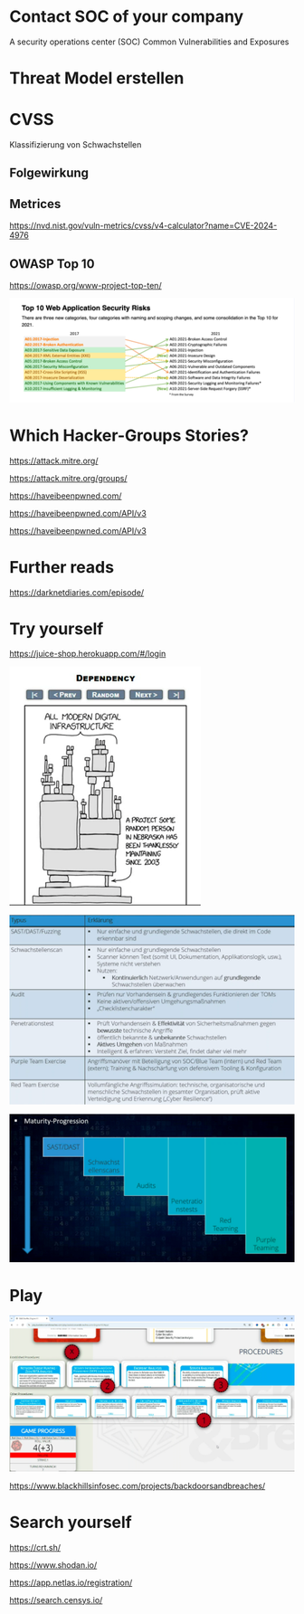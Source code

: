 # Contact SOC of your company

A security operations center (SOC)
Common Vulnerabilities and Exposures

# Threat Model erstellen

# CVSS

Klassifizierung von Schwachstellen

## Folgewirkung

## Metrices

https://nvd.nist.gov/vuln-metrics/cvss/v4-calculator?name=CVE-2024-4976

## OWASP Top 10

https://owasp.org/www-project-top-ten/

![img_2.png](img_2.png)

# Which Hacker-Groups Stories?

https://attack.mitre.org/

https://attack.mitre.org/groups/

https://haveibeenpwned.com/

https://haveibeenpwned.com/API/v3

https://haveibeenpwned.com/API/v3

# Further reads

https://darknetdiaries.com/episode/

# Try yourself

https://juice-shop.herokuapp.com/#/login

![img_5.png](img_5.png)

![img_6.png](img_6.png)

![img_7.png](img_7.png)

# Play

![img_8.png](img_8.png)

https://www.blackhillsinfosec.com/projects/backdoorsandbreaches/

# Search yourself

https://crt.sh/

https://www.shodan.io/

https://app.netlas.io/registration/

https://search.censys.io/
